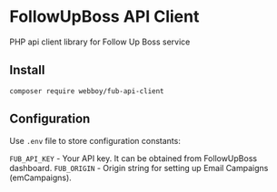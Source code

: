 # FollowUpBoss API Client
PHP api client library for Follow Up Boss service

## Install
`composer require webboy/fub-api-client`

## Configuration

Use `.env` file to store configuration constants:

`FUB_API_KEY` - Your API key. It can be obtained from FollowUpBoss dashboard.
`FUB_ORIGIN` - Origin string for setting up Email Campaigns (emCampaigns).
